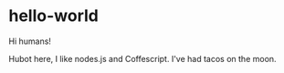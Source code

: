# hello-world

Hi humans!

Hubot here, I like nodes.js and Coffescript.
I've had tacos on the moon.
